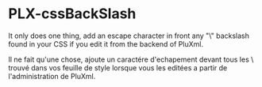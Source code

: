 # PLX-cssBackSlash

It only does one thing, add an escape character in front any "\\" backslash found in your CSS if you edit it from the backend of PluXml.

Il ne fait qu'une chose, ajoute un caractére d'echapement devant tous les \ trouvé dans vos feuille de style lorsque vous les editées a partir de l'administration de PluXml.
